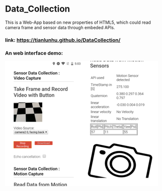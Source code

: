 # Data_Collection
This is a Web-App based on new properties of HTML5, which could read camera frame and sensor data through embeded APIs.
### link: https://tianlunhu.github.io/DataCollection/
### An web interface demo:
![interface](web-interface.png)

